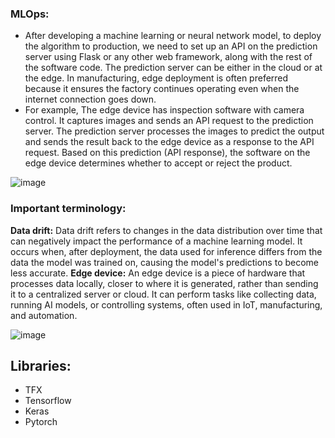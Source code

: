 ### MLOps:
- After developing a machine learning or neural network model, to deploy the algorithm to production, we need to set up an API on the prediction server using Flask or any other web framework, along with the rest of the software code. The prediction server can be either in the cloud or at the edge. In manufacturing, edge deployment is often preferred because it ensures the factory continues operating even when the internet connection goes down.
- For example, The edge device has inspection software with camera control. It captures images and sends an API request to the prediction server. The prediction server processes the images to predict the output and sends the result back to the edge device as a response to the API request. Based on this prediction (API response), the software on the edge device determines whether to accept or reject the product.

![image](https://github.com/user-attachments/assets/e287eafe-d487-4dd2-9ff4-727aeeae81da)


### Important terminology:
__Data drift:__ Data drift refers to changes in the data distribution over time that can negatively impact the performance of a machine learning model. It occurs when, after deployment, the data used for inference differs from the data the model was trained on, causing the model's predictions to become less accurate.
__Edge device:__ An edge device is a piece of hardware that processes data locally, closer to where it is generated, rather than sending it to a centralized server or cloud. It can perform tasks like collecting data, running AI models, or controlling systems, often used in IoT, manufacturing, and automation.

![image](https://github.com/user-attachments/assets/1f3bf615-0919-4da7-84dc-29d4c720308e)




## Libraries:
- TFX
- Tensorflow
- Keras
- Pytorch
